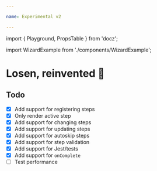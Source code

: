 ```yaml
---

name: Experimental v2

---
```

import { Playground, PropsTable } from 'docz';

import WizardExample from './components/WizardExample';

# Losen, reinvented 🚢


## Todo

- [x] Add support for registering steps
- [x] Only render active step
- [x] Add support for changing steps
- [x] Add support for updating steps
- [x] Add support for autoskip steps
- [x] Add support for step validation
- [x] Add support for Jest/tests
- [x] Add support for `onComplete`
- [ ] Test performance

<WizardExample />
